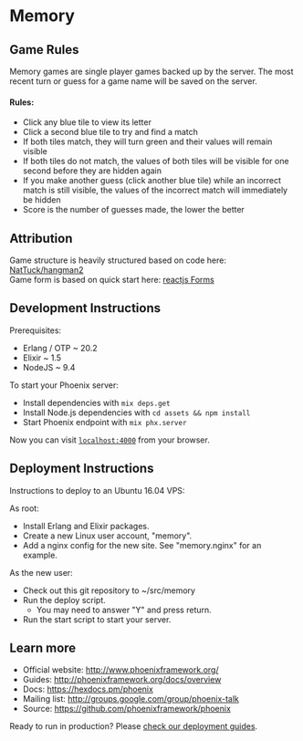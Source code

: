 # Memory

## Game Rules
Memory games are single player games backed up by the server. The most recent turn or guess for a game name will be saved on the server.  

#### Rules:

 * Click any blue tile to view its letter
 * Click a second blue tile to try and find a match
 * If both tiles match, they will turn green and their values will remain visible
 * If both tiles do not match, the values of both tiles will be visible for one second before they are hidden again
 * If you make another guess (click another blue tile) while an incorrect match is still visible, the values of the incorrect match will immediately be hidden
 * Score is the number of guesses made, the lower the better

## Attribution
Game structure is heavily structured based on code here:
[NatTuck/hangman2](https://github.com/NatTuck/hangman2)  
Game form is based on quick start here: [reactjs Forms](https://reactjs.org/docs/forms.html)

## Development Instructions

Prerequisites:

 * Erlang / OTP ~ 20.2
 * Elixir ~ 1.5
 * NodeJS ~ 9.4

To start your Phoenix server:

 * Install dependencies with `mix deps.get`
 * Install Node.js dependencies with `cd assets && npm install`
 * Start Phoenix endpoint with `mix phx.server`

Now you can visit [`localhost:4000`](http://localhost:4000) from your browser.

## Deployment Instructions

Instructions to deploy to an Ubuntu 16.04 VPS:

As root:

 * Install Erlang and Elixir packages.
 * Create a new Linux user account, "memory".
 * Add a nginx config for the new site. See "memory.nginx" for an example.

As the new user:

 * Check out this git repository to ~/src/memory
 * Run the deploy script.
   * You may need to answer "Y" and press return.
 * Run the start script to start your server.

## Learn more

  * Official website: http://www.phoenixframework.org/
  * Guides: http://phoenixframework.org/docs/overview
  * Docs: https://hexdocs.pm/phoenix
  * Mailing list: http://groups.google.com/group/phoenix-talk
  * Source: https://github.com/phoenixframework/phoenix

Ready to run in production? Please
[check our deployment guides](http://www.phoenixframework.org/docs/deployment).

